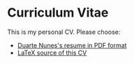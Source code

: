Curriculum Vitae
==

This is my personal CV. Please choose:

* [Duarte Nunes's resume in PDF format](https://github.com/duarten/cv/raw/master/cv-duarte-nunes.pdf)
* [LaTeX source of this CV](https://github.com/duarten/cv/blob/master/cv.tex)
